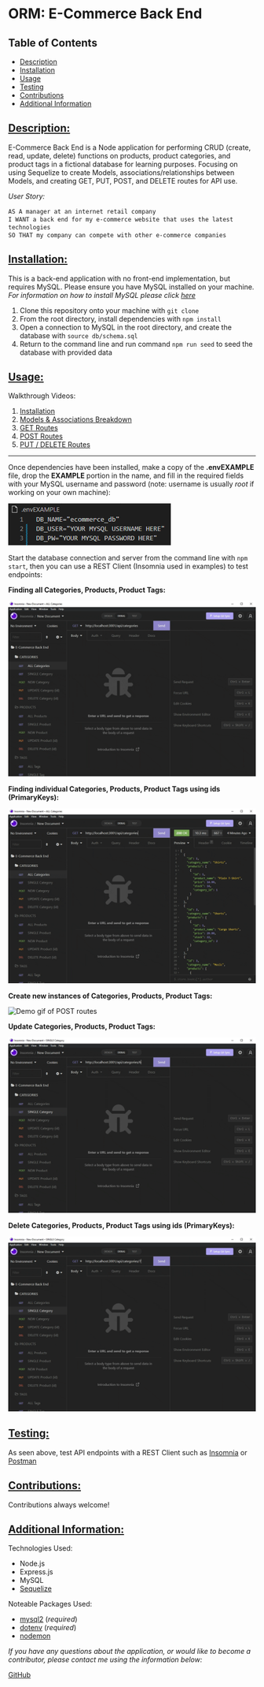 # ORM: E-Commerce Back End

## Table of Contents

* [Description](#description)
* [Installation](#installation)
* [Usage](#usage)
* [Testing](#testing)
* [Contributions](#contributions)
* [Additional Information](#additional-information)

## [Description:](#table-of-contents)
E-Commerce Back End is a Node application for performing CRUD (create, read, update, delete) functions on products, product categories, and product tags in a fictional database for learning purposes. Focusing on using Sequelize to create Models, associations/relationships between Models, and creating GET, PUT, POST, and DELETE routes for API use. 

_User Story:_
```
AS A manager at an internet retail company
I WANT a back end for my e-commerce website that uses the latest technologies
SO THAT my company can compete with other e-commerce companies
```


## [Installation:](#table-of-contents)
This is a back-end application with no front-end implementation, but requires MySQL. Please ensure you have MySQL installed on your machine. *For information on how to install MySQL please click [here](https://coding-boot-camp.github.io/full-stack/mysql/mysql-installation-guide)*

1. Clone this repository onto your machine with `git clone`
2. From the root directory, install dependencies with `npm install`
3. Open a connection to MySQL in the root directory, and create the database with `source db/schema.sql`
4. Return to the command line and run command `npm run seed` to seed the database with provided data

## [Usage:](#table-of-contents)
Walkthrough Videos:
1. [Installation](https://drive.google.com/file/d/1QdU3CCgy028uUsrlLauXyX6hK7xvcf-B/view)
2. [Models & Associations Breakdown](https://drive.google.com/file/d/1WkfLIEYDlrexxrXYyV0YollMr8PfgOAZ/view)
3. [GET Routes](https://drive.google.com/file/d/10QfYwE7i_jMkE0jLQe3ngblDKQE9b-Ib/view)
4. [POST Routes](https://drive.google.com/file/d/1xvnhDJTw1mQZZva8w2U0zPtff2cXSrS0/view)
5. [PUT / DELETE Routes](https://drive.google.com/file/d/1ix0ynIVW9LSX4mGBjiz88wBLVG1dW-F4/view)

***

Once dependencies have been installed, make a copy of the **.envEXAMPLE** file, drop the **EXAMPLE** portion in the name, and fill in the required fields with your MySQL username and password (note: username is usually *root* if working on your own machine):

![Picture of env example](./assets/envExample.PNG)

Start the database connection and server from the command line with `npm start`, then you can use a REST Client (Insomnia used in examples) to test endpoints:

**Finding all Categories, Products, Product Tags:**

![Demo gif of GET all routes](./assets/GETall.gif)

**Finding individual Categories, Products, Product Tags using ids (PrimaryKeys):**

![Demo gif of GET single routes](./assets/GETsingle.gif)

**Create new instances of Categories, Products, Product Tags:**

![Demo gif of POST routes](./assets/POSTeach.gif)

**Update Categories, Products, Product Tags:**

![Demo gif of PUT routes](./assets/PUTeach.gif)

**Delete Categories, Products, Product Tags using ids (PrimaryKeys):**

![Demo gif of DELETE routes](./assets/DELETEeach.gif)

## [Testing:](#testing)
As seen above, test API endpoints with a REST Client such as [Insomnia](https://insomnia.rest/) or [Postman](https://www.postman.com/)

## [Contributions:](#table-of-contents)
Contributions always welcome!

## [Additional Information:](#table-of-contents)
Technologies Used:
* Node.js
* Express.js
* MySQL
* [Sequelize](https://sequelize.org/)

Noteable Packages Used:
* [mysql2](https://www.npmjs.com/package/mysql2) (*required*)
* [dotenv](https://www.npmjs.com/package/dotenv) (*required*)
* [nodemon](https://www.npmjs.com/package/nodemon)

_If you have any questions about the application, or would like to become a contributor, please contact me using the information below:_

[GitHub](https://github.com/blindsweatyhansolo)